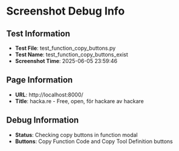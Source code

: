 # Screenshot Debug Info

## Test Information

- **Test File**: test_function_copy_buttons.py
- **Test Name**: test_function_copy_buttons_exist
- **Screenshot Time**: 2025-06-05 23:59:46

## Page Information

- **URL**: http://localhost:8000/
- **Title**: hacka.re - Free, open, för hackare av hackare

## Debug Information

- **Status**: Checking copy buttons in function modal
- **Buttons**: Copy Function Code and Copy Tool Definition buttons

